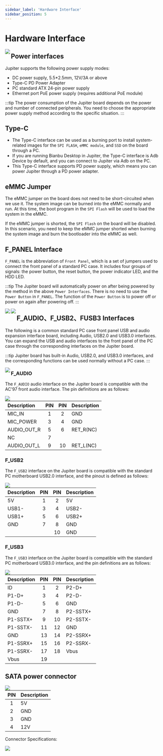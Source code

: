 ```yaml
---
sidebar_label: 'Hardware Interface'
sidebar_position: 5
---
```


# Hardware Interface

<Image src='/docs/jupiter/jupiter-interface.webp' maxWidth='100%' align='left' />

## Power interfaces

Jupiter supports the following power supply modes:

- DC power supply, 5.5*2.5mm, 12V/3A or above
- Type-C PD Power Adapter
- PC standard ATX 24-pin power supply
- Ethernet port PoE power supply (requires additional PoE module)

:::tip
The power consumption of the Jupiter board depends on the power and number of connected peripherals. You need to choose the appropriate power supply method according to the specific situation.
:::

## Type-C

- The Type-C interface can be used as a burning port to install system-related images for the `SPI FLASH`, `eMMC module`, and `SSD` on the board through a PC.
- If you are running Bianbu Desktop in Jupiter, the Type-C interface is Adb Device by default, and you can connect to Jupiter via Adb on the PC.
- This Type-C interface supports PD power supply, which means you can power Jupiter through a PD power adapter.

## eMMC Jumper

The eMMC jumper on the board does not need to be short-circuited when we use it. The system image can be burned into the eMMC normally and run. At this time, the boot program in the `SPI Flash` will be used to load the system in the eMMC.

If the eMMC jumper is shorted, the `SPI Flash` on the board will be disabled. In this scenario, you need to keep the eMMC jumper shorted when burning the system image and burn the bootloader into the eMMC as well.

## F_PANEL Interface

`F_PANEL` is the abbreviation of `Front Panel`, which is a set of jumpers used to connect the front panel of a standard PC case. It includes four groups of signals: the power button, the reset button, the power indicator LED, and the HDD LED.

:::tip
The Jupiter board will automatically power on after being powered by the method in the above `Power Interfaces`. There is no need to use the `Power Button` in `F_PANEL`. The function of the `Power Button` is to power off or power on again after powering off.
:::

<Image src='/docs/jupiter/jupiter-interface-f-panel-1.webp' maxWidth='100%' align='left' />

<Image src='/docs/jupiter/jupiter-interface-f-panel-2.webp' maxWidth='100%' align='left' />

## F_AUDIO、F_USB2、FUSB3 Interfaces

The following is a common standard PC case front panel USB and audio expansion interface board, including Audio, USB2.0 and USB3.0 interfaces. You can expand the USB and audio interfaces to the front panel of the PC case through  the corresponding interfaces on the Jupiter board.

:::tip
Jupiter board has built-in Audio, USB2.0, and USB3.0 interfaces, and the corresponding functions can be used normally without a PC case.
:::

<Image src='/docs/jupiter/jupiter-interface-f-usb-audio.webp' maxWidth='100%' align='left' />

### F_AUDIO

The `F_AUDIO` audio interface on the Jupiter board is compatible with the AC'97 front audio interface. The pin definitions are as follows:

<Image src='/docs/jupiter/jupiter-interface-f-audio.webp' maxWidth='100%' align='left' />

<div className='gpio_style'>

| Description | PIN | PIN | Description |
|:------------|:---:|:---:|:------------|
| MIC_IN      | 1   | 2   | GND         |
| MIC_POWER   | 3   | 4   | GND         |
| AUDIO_OUT_R | 5   | 6   | RET_R(NC)   |
| NC          | 7   |     |             |
| AUDIO_OUT_L | 9   | 10  | RET_L(NC)   |

</div>

### F_USB2

The `F_USB2` interface on the Jupiter board is compatible with the standard PC motherboard USB2.0 interface, and the pinout is defined as follows:

<Image src='/docs/jupiter/jupiter-interface-f-usb2.webp' maxWidth='100%' align='left' />

<div className='gpio_style'>

| Description | PIN | PIN | Description |
|:------------|:---:|:---:|:------------|
| 5V          | 1   | 2   | 5V          |
| USB1-       | 3   | 4   | USB2-       |
| USB1+       | 5   | 6   | USB2+       |
| GND         | 7   | 8   | GND         |
|             |     | 10  | GND         |

</div>

### F_USB3

The `F_USB3` interface on the Jupiter board is compatible with the standard PC motherboard USB3.0 interface, and the pin definitions are as follows:

<Image src='/docs/jupiter/jupiter-interface-f-usb3.webp' maxWidth='100%' align='left' />

<div className='gpio_style'>

| Description | PIN | PIN | Description |
|:------------|:---:|:---:|:------------|
| ID          | 1   | 2   | P2-D+       |
| P1-D+       | 3   | 4   | P2-D-       |
| P1-D-       | 5   | 6   | GND         |
| GND         | 7   | 8   | P2-SSTX+    |
| P1-SSTX+    | 9   | 10  | P2-SSTX-    |
| P1-SSTX-    | 11  | 12  | GND         |
| GND         | 13  | 14  | P2-SSRX+    |
| P1-SSRX+    | 15  | 16  | P2-SSRX-    |
| P1-SSRX-    | 17  | 18  | Vbus        |
| Vbus        | 19  |     |             |

</div>

## SATA power connector

<Image src='/docs/jupiter/jupiter-interface-sata-power.webp' maxWidth='100%' align='left' />

<div className='gpio_style'>

| PIN | Description |
|:---:|:------------|
| 1   | 5V          |
| 2   | GND         |
| 3   | GND         |
| 4   | 12V         |

</div>

Connector Specifications:

<Image src='/docs/jupiter/jupiter-interface-sata-power-spec.webp' maxWidth='100%' align='left' />
